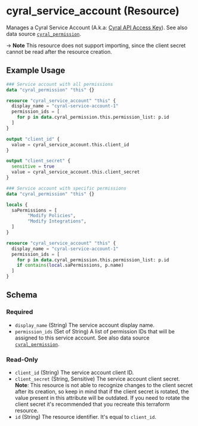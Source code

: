 # cyral_service_account (Resource)

Manages a Cyral Service Account (A.k.a: [Cyral API Access Key](https://cyral.com/docs/api-ref/api-intro/#api-access-key)). See also data source [`cyral_permission`](../data-sources/permission.md).

-> **Note** This resource does not support importing, since the client secret cannot be read after the resource creation.

## Example Usage

```terraform
### Service account with all permissions
data "cyral_permission" "this" {}

resource "cyral_service_account" "this" {
  display_name = "cyral-service-account-1"
  permission_ids = [
    for p in data.cyral_permission.this.permission_list: p.id
  ]
}

output "client_id" {
  value = cyral_service_account.this.client_id
}

output "client_secret" {
  sensitive = true
  value = cyral_service_account.this.client_secret
}

### Service account with specific permissions
data "cyral_permission" "this" {}

locals {
  saPermissions = [
		"Modify Policies",
		"Modify Integrations",
  ]
}

resource "cyral_service_account" "this" {
  display_name = "cyral-service-account-1"
  permission_ids = [
    for p in data.cyral_permission.this.permission_list: p.id
    if contains(local.saPermissions, p.name)
  ]
}
```

<!-- schema generated by tfplugindocs -->

## Schema

### Required

-   `display_name` (String) The service account display name.
-   `permission_ids` (Set of String) A list of permission IDs that will be assigned to this service account. See also data source [`cyral_permission`](../data-sources/permission.md).

### Read-Only

-   `client_id` (String) The service account client ID.
-   `client_secret` (String, Sensitive) The service account client secret. **Note**: This resource is not able to recognize changes to the client secret after its creation, so keep in mind that if the client secret is rotated, the value present in this attribute will be outdated. If you need to rotate the client secret it's recommended that you recreate this terraform resource.
-   `id` (String) The resource identifier. It's equal to `client_id`.

